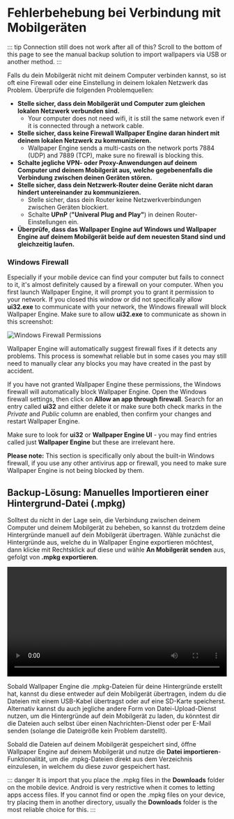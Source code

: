 # Fehlerbehebung bei Verbindung mit Mobilgeräten

::: tip
Connection still does not work after all of this? Scroll to the bottom of this page to see the manual backup solution to import wallpapers via USB or another method.
:::

Falls du dein Mobilgerät nicht mit deinem Computer verbinden kannst, so ist oft eine Firewall oder eine Einstellung in deinem lokalen Netzwerk das Problem. Überprüfe die folgenden Problemquellen:

* **Stelle sicher, dass dein Mobilgerät und Computer zum gleichen lokalen Netzwerk verbunden sind.**
  * Your computer does not need wifi, it is still the same network even if it is connected through a network cable.
* **Stelle sicher, dass keine Firewall Wallpaper Engine daran hindert mit deinem lokalen Netzwerk zu kommunizieren.**
  * Wallpaper Engine sends a multi-casts on the network ports 7884 (UDP) and 7889 (TCP), make sure no firewall is blocking this.
* **Schalte jegliche VPN- oder Proxy-Anwendungen auf deinem Computer und deinem Mobilgerät aus, welche gegebenenfalls die Verbindung zwischen deinen Geräten stören.**
* **Stelle sicher, dass dein Netzwerk-Router deine Geräte nicht daran hindert untereinander zu kommunizieren.**
    * Stelle sicher, dass dein Router keine Netzwerkverbindungen zwischen Geräten blockiert.
    * Schalte **UPnP** (**"Univeral Plug and Play"**) in deinen Router-Einstellungen ein.
* **Überprüfe, dass das Wallpaper Engine auf Windows und Wallpaper Engine auf deinem Mobilgerät beide auf dem neuesten Stand sind und gleichzeitig laufen.**

### Windows Firewall

Especially if your mobile device can find your computer but fails to connect to it, it's almost definitely caused by a firewall on your computer. When you first launch Wallpaper Engine, it will prompt you to grant it permission to your network. If you closed this window or did not specifically allow **ui32.exe** to communicate with your network, the Windows firewall will block Wallpaper Engine. Make sure to allow **ui32.exe** to communicate as shown in this screenshot:

![Windows Firewall Permissions](/img/faq/windows_defender.png)

Wallpaper Engine will automatically suggest firewall fixes if it detects any problems. This process is somewhat reliable but in some cases you may still need to manually clear any blocks you may have created in the past by accident.

If you have not granted Wallpaper Engine these permissions, the Windows firewall will automatically block Wallpaper Engine. Open the Windows firewall settings, then click on **Allow an app through firewall**. Search for an entry called **ui32** and either delete it or make sure both check marks in the *Private* and *Public* column are enabled, then confirm your changes and restart Wallpaper Engine.

Make sure to look for **ui32** or **Wallpaper Engine UI** - you may find entries called just **Wallpaper Engine** but these are irrelevant here.

**Please note:** This section is specifically only about the built-in Windows firewall, if you use any other antivirus app or firewall, you need to make sure Wallpaper Engine is not being blocked by them.

## Backup-Lösung: Manuelles Importieren einer Hintergrund-Datei (.mpkg)

Solltest du nicht in der Lage sein, die Verbindung zwischen deinem Computer und deinem Mobilgerät zu beheben, so kannst du trotzdem deine Hintergründe manuell auf dein Mobilgerät übertragen. Wähle zunächst die Hintergründe aus, welche du in Wallpaper Engine exportieren möchtest, dann klicke mit Rechtsklick auf diese und wähle **An Mobilgerät senden** aus, gefolgt von **.mpkg exportieren**.

<video width="100%" controls autoplay loop>
  <source src="/videos/mobile_export.mp4" type="video/mp4">
  Dein Browser unterstützt das Video-Tag nicht.
</video>

Sobald Wallpaper Engine die .mpkg-Dateien für deine Hintergründe erstellt hat, kannst du diese entweder auf dein Mobilgerät übertragen, indem du die Dateien mit einem USB-Kabel übertragst oder auf eine SD-Karte speicherst. Alternativ kannst du auch jegliche andere Form von Datei-Upload-Dienst nutzen, um die Hintergründe auf dein Mobilgerät zu laden, du könntest dir die Dateien auch selbst über einen Nachrichten-Dienst oder per E-Mail senden (solange die Dateigröße kein Problem darstellt).

Sobald die Dateien auf deinem Mobilgerät gespeichert sind, öffne Wallpaper Engine auf deinem Mobilgerät und nutze die **Datei importieren**-Funktionalität, um die .mpkg-Dateien direkt aus dem Verzeichnis einzulesen, in welchem du diese zuvor gespeichert hast.

::: danger
It is import that you place the .mpkg files in the **Downloads** folder on the mobile device. Android is very restrictive when it comes to letting apps access files. If you cannot find or open the .mpkg files on your device, try placing them in another directory, usually the **Downloads** folder is the most reliable choice for this.
:::